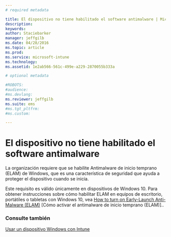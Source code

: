 ```yaml
---
# required metadata

title: El dispositivo no tiene habilitado el software antimalware | Microsoft Intune
description:
keywords:
author: Staciebarker
manager: jeffgilb
ms.date: 04/28/2016
ms.topic: article
ms.prod:
ms.service: microsoft-intune
ms.technology:
ms.assetid: 1e2ab566-561c-499e-a229-2870055b333a

# optional metadata

#ROBOTS:
#audience:
#ms.devlang:
ms.reviewer: jeffgilb
ms.suite: ems
#ms.tgt_pltfrm:
#ms.custom:

---
```



# El dispositivo no tiene habilitado el software antimalware

La organización requiere que se habilite Antimalware de inicio temprano (ELAM) de Windows, que es una característica de seguridad que ayuda a proteger el dispositivo cuando se inicia. 

Este requisito es válido únicamente en dispositivos de Windows 10. Para obtener instrucciones sobre cómo habilitar ELAM en equipos de escritorio, portátiles o tabletas con Windows 10, vea [How to turn on Early-Launch Anti-Malware (ELAM)](https://gallery.technet.microsoft.com/How-to-turn-on-Early-84552ec5) [Cómo activar el antimalware de inicio temprano (ELAM)]..


### Consulte también
[Usar un dispositivo Windows con Intune](using-your-windows-device-with-intune.md)

<!--HONumber=May16_HO1-->


